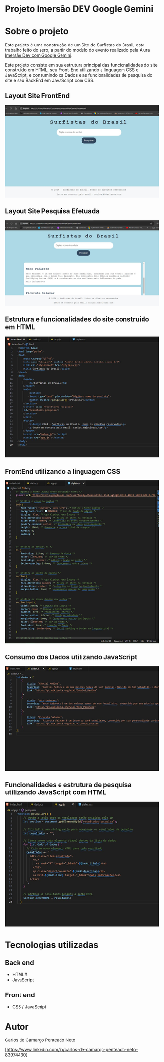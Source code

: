 # Projeto Imersão DEV Google Gemini


# Sobre o projeto

Este projeto é uma construção de um Site de Surfistas do Brasil, este trabalho feito do zero, a partir do modelo do evento realizado pela Alura [Imersão Dev com Google Gemini]([https://cursos.alura.com.br/imersao]).

Este projeto consiste em sua estrutura principal das funcionalidades do site construido em HTML, seu Front-End utilizando a linguagem CSS e JavaScript, e consumindo os Dados e as funcionalidades de pesquisa do site e seu BackEnd em JavaScript com CSS.


## Layout Site FrontEnd
![Site Pagina Principal](FrontSiteSemPesqusa.jpg)

## Layout Site Pesquisa Efetuada
![Site Site Pesquisa Efetuada](FrontSiteComPesquisa.jpg)

## Estrutura e funcionalidades do site construido em HTML
![Index](EstruturaHTMLdoSite.jpg)

## FrontEnd utilizando a linguagem CSS
![styles](ArquivoCSSconfiguraçãoDesignFront.jpg)

## Consumo dos Dados utilizando JavaScript  
![dados](AquivoJavascriptDados.jpg)

## Funcionalidades e estrutura de pesquisa utilizando JavaScript com HTML  
![app](AquivoJavascriptComHtmlPesquisa.jpg)

# Tecnologias utilizadas
## Back end
- HTML#
- JavaScript

## Front end
- CSS / JavaScript 

# Autor

Carlos de Camargo Penteado Neto

[https://www.linkedin.com/in/carlos-de-camargo-penteado-neto-83974430]
